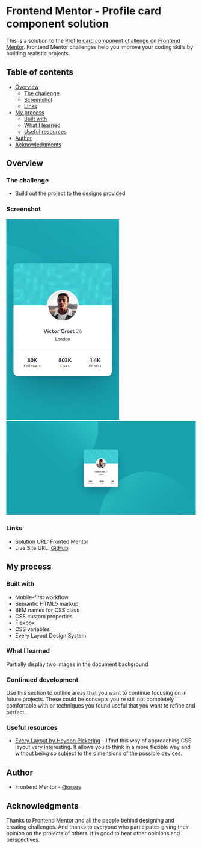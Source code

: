 # Frontend Mentor - Profile card component solution

This is a solution to the [Profile card component challenge on Frontend Mentor](https://www.frontendmentor.io/challenges/profile-card-component-cfArpWshJ). Frontend Mentor challenges help you improve your coding skills by building realistic projects.

## Table of contents

- [Overview](#overview)
  - [The challenge](#the-challenge)
  - [Screenshot](#screenshot)
  - [Links](#links)
- [My process](#my-process)
  - [Built with](#built-with)
  - [What I learned](#what-i-learned)
  - [Useful resources](#useful-resources)
- [Author](#author)
- [Acknowledgments](#acknowledgments)

## Overview

### The challenge

- Build out the project to the designs provided

### Screenshot

<img src="./data/screenshot_mobile_375.jpg" width="300">
<img src="./data/screenshot_desktop.jpg" width="600">

### Links

- Solution URL: [Fronted Mentor](https://www.frontendmentor.io/solutions/card-with-bem-and-flexbox-Q40JuyvDDw)
- Live Site URL: [GitHub](https://orses.github.io/html-css/card_profile/)

## My process

### Built with

- Mobile-first workflow
- Semantic HTML5 markup
- BEM names for CSS class
- CSS custom properties
- Flexbox
- CSS variables
- Every Layout Design System

### What I learned

Partially display two images in the document background

### Continued development

Use this section to outline areas that you want to continue focusing on in future projects. These could be concepts you're still not completely comfortable with or techniques you found useful that you want to refine and perfect.

### Useful resources

- [Every Layout by Heydon Pickering](https://every-layout.dev/rudiments/boxes/) - I find this way of approaching CSS layout very interesting. It allows you to think in a more flexible way and without being so subject to the dimensions of the possible devices.

## Author

- Frontend Mentor - [@orses](https://www.frontendmentor.io/profile/orses)

## Acknowledgments

Thanks to Frontend Mentor and all the people behind designing and creating challenges.
And thanks to everyone who participates giving their opinion on the projects of others. It is good to hear other opinions and perspectives.
